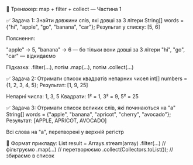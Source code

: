 🎯 Тренажер: map + filter + collect — Частина 1

✅ Задача 1: Знайти довжини слів, які довші за 3 літери
String[] words = {"hi", "apple", "go", "banana", "car"};
Результат у списку: [5, 6]

Пояснення:

"apple" → 5, "banana" → 6 — бо тільки вони довші за 3 літери
"hi", "go", "car" — відкидаємо

Підказка: .filter(...), потім .map(...), потім .collect(...)

✅ Задача 2: Отримати список квадратів непарних чисел
int[] numbers = {1, 2, 3, 4, 5};
Результат: [1, 9, 25]

Непарні числа: 1, 3, 5
Квадрати: 1² = 1, 3² = 9, 5² = 25

✅ Задача 3: Отримати список великих слів, які починаються на "a"
String[] words = {"apple", "banana", "apricot", "cherry", "avocado"};
Результат: [APPLE, APRICOT, AVOCADO]

Всі слова на "a", перетворені у верхній регістр

🧪 Формат прикладу:
List<String> result = Arrays.stream(array)
.filter(...)      // фільтруємо
.map(...)         // перетворюємо
.collect(Collectors.toList()); // збираємо в список
